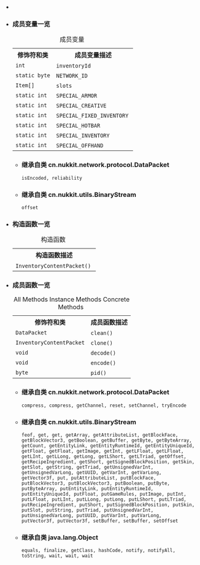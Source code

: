 <div class="summary">
<ul class="blockList">
<li class="blockList">  
<li class="blockList"><a name="field.summary">
<!--   -->
</a>
<h3>成员变量一览</h3>
<table class="memberSummary" border="0" cellpadding="3" cellspacing="0" summary="Field Summary table, listing fields, and an explanation">
<caption><span>成员变量</span><span class="tabEnd"> </span></caption>
<tr>
<th>修饰符和类</th>
<th>成员变量描述</th>
</tr>
<tr class="altColor">
<td class="colFirst"><code>int</code></td>
<td class="colLast"><code><span class="memberNameLink"><a >inventoryId</a></span></code> </td>
</tr>
<tr class="rowColor">
<td class="colFirst"><code>static byte</code></td>
<td class="colLast"><code><span class="memberNameLink"><a >NETWORK_ID</a></span></code> </td>
</tr>
<tr class="altColor">
<td class="colFirst"><code><a  title="class in cn.nukkit.item">Item</a>[]</code></td>
<td class="colLast"><code><span class="memberNameLink"><a >slots</a></span></code> </td>
</tr>
<tr class="rowColor">
<td class="colFirst"><code>static int</code></td>
<td class="colLast"><code><span class="memberNameLink"><a >SPECIAL_ARMOR</a></span></code> </td>
</tr>
<tr class="altColor">
<td class="colFirst"><code>static int</code></td>
<td class="colLast"><code><span class="memberNameLink"><a >SPECIAL_CREATIVE</a></span></code> </td>
</tr>
<tr class="rowColor">
<td class="colFirst"><code>static int</code></td>
<td class="colLast"><code><span class="memberNameLink"><a >SPECIAL_FIXED_INVENTORY</a></span></code> </td>
</tr>
<tr class="altColor">
<td class="colFirst"><code>static int</code></td>
<td class="colLast"><code><span class="memberNameLink"><a >SPECIAL_HOTBAR</a></span></code> </td>
</tr>
<tr class="rowColor">
<td class="colFirst"><code>static int</code></td>
<td class="colLast"><code><span class="memberNameLink"><a >SPECIAL_INVENTORY</a></span></code> </td>
</tr>
<tr class="altColor">
<td class="colFirst"><code>static int</code></td>
<td class="colLast"><code><span class="memberNameLink"><a >SPECIAL_OFFHAND</a></span></code> </td>
</tr>
</table>
<ul class="blockList">
<li class="blockList"><a name="fields.inherited.from.class.cn.nukkit.network.protocol.DataPacket">
<!--   -->
</a>
<h3>继承自类 cn.nukkit.network.protocol.<a  title="class in cn.nukkit.network.protocol">DataPacket</a></h3>
<code><a >isEncoded</a>, <a >reliability</a></code></li>
</ul>
<ul class="blockList">
<li class="blockList"><a name="fields.inherited.from.class.cn.nukkit.utils.BinaryStream">
<!--   -->
</a>
<h3>继承自类 cn.nukkit.utils.<a  title="class in cn.nukkit.utils">BinaryStream</a></h3>
<code><a >offset</a></code></li>
</ul>
</li>
</ul>
<!-- ======== CONSTRUCTOR SUMMARY ======== -->
<ul class="blockList">
<li class="blockList"><a name="constructor.summary">
<!--   -->
</a>
<h3>构造函数一览</h3>
<table class="memberSummary" border="0" cellpadding="3" cellspacing="0" summary="Constructor Summary table, listing constructors, and an explanation">
<caption><span>构造函数</span><span class="tabEnd"> </span></caption>
<tr>
<th>构造函数描述</th>
</tr>
<tr class="altColor">
<td class="colOne"><code><span class="memberNameLink"><a >InventoryContentPacket</a></span>()</code> </td>
</tr>
</table>
</li>
</ul>
<!-- ========== METHOD SUMMARY =========== -->
<ul class="blockList">
<li class="blockList"><a name="method.summary">
<!--   -->
</a>
<h3>成员函数一览</h3>
<table class="memberSummary" border="0" cellpadding="3" cellspacing="0" summary="Method Summary table, listing methods, and an explanation">
<caption><span id="t0" class="activeTableTab"><span>All Methods</span><span class="tabEnd"> </span></span><span id="t2" class="tableTab"><span><a >Instance Methods</a></span><span class="tabEnd"> </span></span><span id="t4" class="tableTab"><span><a >Concrete Methods</a></span><span class="tabEnd"> </span></span></caption>
<tr>
<th>修饰符和类</th>
<th>成员函数描述</th>
</tr>
<tr id="i0" class="altColor">
<td class="colFirst"><code><a  title="class in cn.nukkit.network.protocol">DataPacket</a></code></td>
<td class="colLast"><code><span class="memberNameLink"><a >clean</a></span>()</code> </td>
</tr>
<tr id="i1" class="rowColor">
<td class="colFirst"><code><a  title="class in cn.nukkit.network.protocol">InventoryContentPacket</a></code></td>
<td class="colLast"><code><span class="memberNameLink"><a >clone</a></span>()</code> </td>
</tr>
<tr id="i2" class="altColor">
<td class="colFirst"><code>void</code></td>
<td class="colLast"><code><span class="memberNameLink"><a >decode</a></span>()</code> </td>
</tr>
<tr id="i3" class="rowColor">
<td class="colFirst"><code>void</code></td>
<td class="colLast"><code><span class="memberNameLink"><a >encode</a></span>()</code> </td>
</tr>
<tr id="i4" class="altColor">
<td class="colFirst"><code>byte</code></td>
<td class="colLast"><code><span class="memberNameLink"><a >pid</a></span>()</code> </td>
</tr>
</table>
<ul class="blockList">
<li class="blockList"><a name="methods.inherited.from.class.cn.nukkit.network.protocol.DataPacket">
<!--   -->
</a>
<h3>继承自类 cn.nukkit.network.protocol.<a  title="class in cn.nukkit.network.protocol">DataPacket</a></h3>
<code><a >compress</a>, <a >compress</a>, <a >getChannel</a>, <a >reset</a>, <a >setChannel</a>, <a >tryEncode</a></code></li>
</ul>
<ul class="blockList">
<li class="blockList"><a name="methods.inherited.from.class.cn.nukkit.utils.BinaryStream">
<!--   -->
</a>
<h3>继承自类 cn.nukkit.utils.<a  title="class in cn.nukkit.utils">BinaryStream</a></h3>
<code><a >feof</a>, <a >get</a>, <a >get</a>, <a >getArray</a>, <a >getAttributeList</a>, <a >getBlockFace</a>, <a >getBlockVector3</a>, <a >getBoolean</a>, <a >getBuffer</a>, <a >getByte</a>, <a >getByteArray</a>, <a >getCount</a>, <a >getEntityLink</a>, <a >getEntityRuntimeId</a>, <a >getEntityUniqueId</a>, <a >getFloat</a>, <a >getFloat</a>, <a >getImage</a>, <a >getInt</a>, <a >getLFloat</a>, <a >getLFloat</a>, <a >getLInt</a>, <a >getLLong</a>, <a >getLong</a>, <a >getLShort</a>, <a >getLTriad</a>, <a >getOffset</a>, <a >getRecipeIngredient</a>, <a >getShort</a>, <a >getSignedBlockPosition</a>, <a >getSkin</a>, <a >getSlot</a>, <a >getString</a>, <a >getTriad</a>, <a >getUnsignedVarInt</a>, <a >getUnsignedVarLong</a>, <a >getUUID</a>, <a >getVarInt</a>, <a >getVarLong</a>, <a >getVector3f</a>, <a >put</a>, <a >putAttributeList</a>, <a >putBlockFace</a>, <a >putBlockVector3</a>, <a >putBlockVector3</a>, <a >putBoolean</a>, <a >putByte</a>, <a >putByteArray</a>, <a >putEntityLink</a>, <a >putEntityRuntimeId</a>, <a >putEntityUniqueId</a>, <a >putFloat</a>, <a >putGameRules</a>, <a >putImage</a>, <a >putInt</a>, <a >putLFloat</a>, <a >putLInt</a>, <a >putLLong</a>, <a >putLong</a>, <a >putLShort</a>, <a >putLTriad</a>, <a >putRecipeIngredient</a>, <a >putShort</a>, <a >putSignedBlockPosition</a>, <a >putSkin</a>, <a >putSlot</a>, <a >putString</a>, <a >putTriad</a>, <a >putUnsignedVarInt</a>, <a >putUnsignedVarLong</a>, <a >putUUID</a>, <a >putVarInt</a>, <a >putVarLong</a>, <a >putVector3f</a>, <a >putVector3f</a>, <a >setBuffer</a>, <a >setBuffer</a>, <a >setOffset</a></code></li>
</ul>
<ul class="blockList">
<li class="blockList"><a name="methods.inherited.from.class.java.lang.Object">
<!--   -->
</a>
<h3>继承自类 java.lang.<a  title="class or interface in java.lang">Object</a></h3>
<code><a  title="class or interface in java.lang">equals</a>, <a  title="class or interface in java.lang">finalize</a>, <a  title="class or interface in java.lang">getClass</a>, <a  title="class or interface in java.lang">hashCode</a>, <a  title="class or interface in java.lang">notify</a>, <a  title="class or interface in java.lang">notifyAll</a>, <a  title="class or interface in java.lang">toString</a>, <a  title="class or interface in java.lang">wait</a>, <a  title="class or interface in java.lang">wait</a>, <a  title="class or interface in java.lang">wait</a></code></li>
</ul>
</li>
</ul>
</li>
</ul>
</div>
